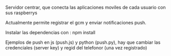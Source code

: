 Servidor centrar, que conecta las aplicaciones moviles de cada usuario con sus raspberrys

Actualmente permite registrar el gcm y enviar notificaciones push.

Instalar las dependencias con :
  npm install

Ejemplos de push en js (push.js) y python (push.py), hay que cambiar las credenciales (server key) y regid del telefonor (una vez registrado)
